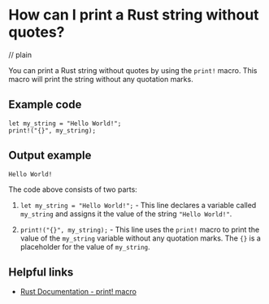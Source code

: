 # How can I print a Rust string without quotes?
// plain

You can print a Rust string without quotes by using the `print!` macro. This macro will print the string without any quotation marks.

## Example code

```
let my_string = "Hello World!";
print!("{}", my_string);
```

## Output example

```
Hello World!
```

The code above consists of two parts:

1. `let my_string = "Hello World!";` - This line declares a variable called `my_string` and assigns it the value of the string `"Hello World!"`.

2. `print!("{}", my_string);` - This line uses the `print!` macro to print the value of the `my_string` variable without any quotation marks. The `{}` is a placeholder for the value of `my_string`.

## Helpful links

- [Rust Documentation - print! macro](https://doc.rust-lang.org/std/macro.print.html)
